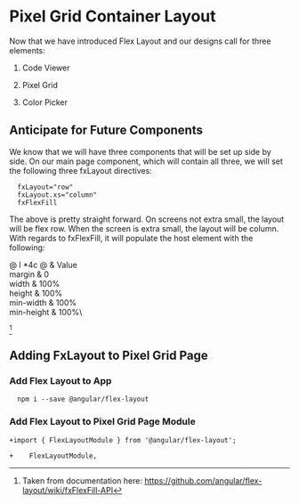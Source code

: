  Pixel Grid Container Layout 
============================

Now that we have introduced Flex Layout and our designs call for three
elements:

1.  Code Viewer

2.  Pixel Grid

3.  Color Picker

 Anticipate for Future Components 
---------------------------------

We know that we will have three components that will be set up side by
side. On our main page component, which will contain all three, we will
set the following three fxLayout directives:

      fxLayout="row"
      fxLayout.xs="column"
      fxFlexFill

The above is pretty straight forward. On screens not extra small, the
layout will be flex row. When the screen is extra small, the layout will
be column. With regards to fxFlexFill, it will populate the host element
with the following:

@ l \*4c @ & Value\
margin & 0\
width & 100%\
height & 100%\
min-width & 100%\
min-height & 100%\

[^1]

 Adding FxLayout to Pixel Grid Page 
-----------------------------------

###  Add Flex Layout to App 

      npm i --save @angular/flex-layout

###  Add Flex Layout to Pixel Grid Page Module 

    +import { FlexLayoutModule } from '@angular/flex-layout';

    +    FlexLayoutModule,

[^1]: Taken from documentation here:
    https://github.com/angular/flex-layout/wiki/fxFlexFill-API
